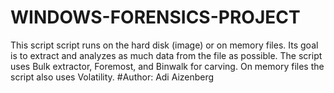 # WINDOWS-FORENSICS-PROJECT
This script script runs on the hard disk (image) or on memory files. Its goal is to extract and analyzes as much data from the file as possible. The script uses Bulk extractor, Foremost, and Binwalk for carving. On memory files the script also uses Volatility. 
#Author: Adi Aizenberg

